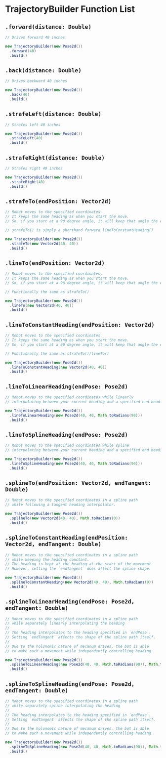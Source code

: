 # TrajectoryBuilder Function List

## `.forward(distance: Double)`

<div class="flex items-center justify-center flex-col">
    <VideoDisplay src="./assets/trajectorybuilder-functions/forward.mp4" width="400px" :controls="false"/>
</div>

```java
// Drives forward 40 inches

new TrajectoryBuilder(new Pose2d())
  .forward(40)
  .build()
```

<div class="h-5"></div>

## `.back(distance: Double)`

<div class="flex items-center justify-center flex-col">
    <VideoDisplay src="./assets/trajectorybuilder-functions/back.mp4" width="400px" :controls="false"/>
</div>

```java
// Drives backward 40 inches

new TrajectoryBuilder(new Pose2d())
  .back(40)
  .build()
```

<div class="h-5"></div>

## `.strafeLeft(distance: Double)`

<div class="flex items-center justify-center flex-col">
    <VideoDisplay src="./assets/trajectorybuilder-functions/strafe-left.mp4" width="400px" :controls="false"/>
</div>

```java
// Strafes left 40 inches

new TrajectoryBuilder(new Pose2d())
  .strafeLeft(40)
  .build()
```

<div class="h-5"></div>

## `.strafeRight(distance: Double)`

<div class="flex items-center justify-center flex-col">
    <VideoDisplay src="./assets/trajectorybuilder-functions/strafe-right.mp4" width="400px" :controls="false"/>
</div>

```java
// Strafes right 40 inches

new TrajectoryBuilder(new Pose2d())
  .strafeRight(40)
  .build()
```

<div class="h-5"></div>

## `.strafeTo(endPosition: Vector2d)`

<div class="flex items-center justify-center flex-col">
    <VideoDisplay src="./assets/trajectorybuilder-functions/line-to.mp4" width="400px" :controls="false"/>
</div>

```java
// Robot moves to the specified coordinates.
// It keeps the same heading as when you start the move.
// So, if you start at a 90 degree angle, it will keep that angle the entire path.

// strafeTo() is simply a shorthand forward lineToConstantHeading()

new TrajectoryBuilder(new Pose2d())
  .strafeTo(new Vector2d(40, 40))
  .build()
```

## `.lineTo(endPosition: Vector2d)`

<div class="flex items-center justify-center flex-col">
    <VideoDisplay src="./assets/trajectorybuilder-functions/line-to.mp4" width="400px" :controls="false"/>
</div>

```java
// Robot moves to the specified coordinates.
// It keeps the same heading as when you start the move.
// So, if you start at a 90 degree angle, it will keep that angle the entire path.

// Functionally the same as strafeTo()

new TrajectoryBuilder(new Pose2d())
  .lineTo(new Vector2d(40, 40))
  .build()
```

<div class="h-5"></div>

## `.lineToConstantHeading(endPosition: Vector2d)`

<div class="flex items-center justify-center flex-col">
    <VideoDisplay src="./assets/trajectorybuilder-functions/line-to.mp4" width="400px" :controls="false"/>
</div>

```java
// Robot moves to the specified coordinates.
// It keeps the same heading as when you start the move.
// So, if you start at a 90 degree angle, it will keep that angle the entire path.

// Functionally the same as strafeTo()/lineTo()

new TrajectoryBuilder(new Pose2d())
  .lineToConstantHeading(new Vector2d(40, 40))
  .build()
```

<div class="h-5"></div>

## `.lineToLinearHeading(endPose: Pose2d)`

<div class="flex items-center justify-center flex-col">
    <VideoDisplay src="./assets/trajectorybuilder-functions/line-to-linear-heading.mp4" width="400px" :controls="false"/>
</div>

```java
// Robot moves to the specified coordinates while linearly
// interpolating between your current heading and a specified end heading.

new TrajectoryBuilder(new Pose2d())
  .lineToLinearHeading(new Pose2d(40, 40, Math.toRadians(90)))
  .build()
```

<div class="h-5"></div>

## `.lineToSplineHeading(endPose: Pose2d)`

<div class="flex items-center justify-center flex-col">
    <VideoDisplay src="./assets/trajectorybuilder-functions/line-to-spline-heading.mp4" width="400px" :controls="false"/>
</div>

```java
// Robot moves to the specified coordinates while spline
// interpolating between your current heading and a specified end heading.

new TrajectoryBuilder(new Pose2d())
  .lineToSplineHeading(new Pose2d(40, 40, Math.toRadians(90)))
  .build()
```

<div class="h-5"></div>

## `.splineTo(endPosition: Vector2d, endTangent: Double)`

<div class="flex items-center justify-center flex-col">
    <VideoDisplay src="./assets/trajectorybuilder-functions/spline-to.mp4" width="400px" :controls="false"/>
</div>

```java
// Robot moves to the specified coordinates in a spline path
// while following a tangent heading interpolator.

new TrajectoryBuilder(new Pose2d())
  .splineTo(new Vector2d(40, 40), Math.toRadians(0))
  .build()
```

<div class="h-5"></div>

## `.splineToConstantHeading(endPosition: Vector2d, endTangent: Double)`

<div class="flex items-center justify-center flex-col">
    <VideoDisplay src="./assets/trajectorybuilder-functions/spline-to-constant-heading.mp4" width="400px" :controls="false"/>
</div>

```java
// Robot moves to the specified coordinates in a spline path
// while keeping the heading constant.
// The heading is kept at the heading at the start of the movement.
// However, setting the `endTangent` does affect the spline shape.

new TrajectoryBuilder(new Pose2d())
  .splineToConstantHeading(new Vector2d(40, 40), Math.toRadians(0))
  .build()
```

<div class="h-5"></div>

## `.splineToLinearHeading(endPose: Pose2d, endTangent: Double)`

<div class="flex items-center justify-center flex-col">
    <VideoDisplay src="./assets/trajectorybuilder-functions/spline-to-linear-heading.mp4" width="400px" :controls="false"/>
</div>

```java
// Robot moves to the specified coordinates in a spline path
// while separately linearly interpolating the heading
//
// The heading interpolates to the heading specified in `endPose`.
// Setting `endTangent` affects the shape of the spline path itself.
//
// Due to the holonomic nature of mecanum drives, the bot is able
// to make such a movement while independently controlling heading.

new TrajectoryBuilder(new Pose2d())
  .splineToLinearHeading(new Pose2d(40, 40, Math.toRadians(90)), Math.toRadians(0))
  .build()
```

<div class="h-5"></div>

## `.splineToSplineHeading(endPose: Pose2d, endTangent: Double)`

<div class="flex items-center justify-center flex-col">
    <VideoDisplay src="./assets/trajectorybuilder-functions/spline-to-spline-heading.mp4" width="400px" :controls="false"/>
</div>

```java
// Robot moves to the specified coordinates in a spline path
// while separately spline interpolating the heading
//
// The heading interpolates to the heading specified in `endPose`.
// Setting `endTangent` affects the shape of the spline path itself.
//
// Due to the holonomic nature of mecanum drives, the bot is able
// to make such a movement while independently controlling heading.

new TrajectoryBuilder(new Pose2d())
  .splineToSplineHeading(new Pose2d(40, 40, Math.toRadians(90)), Math.toRadians(0))
  .build()
```

<div class="h-5"></div>
